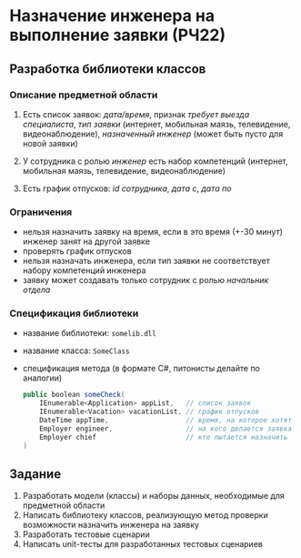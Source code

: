 # Назначение инженера на выполнение заявки (РЧ22)

## Разработка библиотеки классов

### Описание предметной области

1. Есть список заявок: _дата/время_, признак _требует выезда специалиста_, _тип заявки_ (интернет, мобильная маязь, телевидение, видеонаблюдение), _назначенный инженер_ (может быть пусто для новой заявки)

1. У сотрудника с ролью _инженер_ есть набор компетенций (интернет, мобильная маязь, телевидение, видеонаблюдение)

1. Есть график отпусков: _id сотрудника_, _дата с_, _дата по_

### Ограничения

* нельзя назначить заявку на время, если в это время (+-30 минут) инженер занят на другой заявке
* проверять график отпусков
* нельзя назначать инженера, если тип заявки не соответствует набору компетенций инженера
* заявку может создавать только сотрудник с ролью _начальник отдела_

### Спецификация библиотеки

* название библиотеки: `somelib.dll`
* название класса: `SomeClass`
* спецификация метода (в формате C#, питонисты делайте по аналогии)

    ```cs
    public boolean someCheck(
        IEnumerable<Application> appList,   // список заявок
        IEnumerable<Vacation> vacationList, // график отпусков
        DateTime appTime,                   // время, на которое хотят оформить заявку
        Employer engineer,                  // на кого делается заявка 
        Employer chief                      // кто пытается назначить
    )
    ```

## Задание

1. Разработать модели (классы) и наборы данных, необходимые для предметной области
1. Написать библиотеку классов, реализующую метод проверки возможности назначить инженера на заявку
1. Разработать тестовые сценарии
1. Написать unit-тесты для разработанных тестовых сценариев
